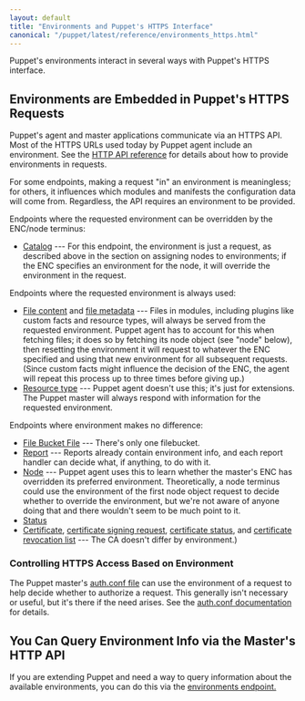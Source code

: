 ```yaml
---
layout: default
title: "Environments and Puppet's HTTPS Interface"
canonical: "/puppet/latest/reference/environments_https.html"
---
```


[http_api]: ./http_api/http_api_index.html
[auth.conf file]: ./config_file_auth.html
[config_file_envs]: ./environments_classic.html


Puppet's environments interact in several ways with Puppet's HTTPS interface.

Environments are Embedded in Puppet's HTTPS Requests
-----

Puppet's agent and master applications communicate via an HTTPS API. Most of the HTTPS URLs used today by Puppet agent include an environment. See the [HTTP API reference][http_api] for details about how to provide environments in requests.

For some endpoints, making a request "in" an environment is meaningless; for others, it influences which modules and manifests the configuration data will come from. Regardless, the API requires an environment to be provided.

Endpoints where the requested environment can be overridden by the ENC/node terminus:

- [Catalog](./http_api/http_catalog.html) --- For this endpoint, the environment is just a request, as described above in the section on assigning nodes to environments; if the ENC specifies an environment for the node, it will override the environment in the request.

Endpoints where the requested environment is always used:

- [File content](./http_api/http_file_content.html) and [file metadata](./http_api/http_file_metadata.html) --- Files in modules, including plugins like custom facts and resource types, will always be served from the requested environment. Puppet agent has to account for this when fetching files; it does so by fetching its node object (see "node" below), then resetting the environment it will request to whatever the ENC specified and using that new environment for all subsequent requests. (Since custom facts might influence the decision of the ENC, the agent will repeat this process up to three times before giving up.)
- [Resource type](./http_api/http_resource_type.html) --- Puppet agent doesn't use this; it's just for extensions. The Puppet master will always respond with information for the requested environment.

Endpoints where environment makes no difference:

- [File Bucket File](./http_api/http_file_bucket_file.html) --- There's only one filebucket.
- [Report](./http_api/http_report.html) --- Reports already contain environment info, and each report handler can decide what, if anything, to do with it.
- [Node](./http_api/http_node.html) --- Puppet agent uses this to learn whether the master's ENC has overridden its preferred environment. Theoretically, a node terminus could use the environment of the first node object request to decide whether to override the environment, but we're not aware of anyone doing that and there wouldn't seem to be much point to it.
- [Status](./http_api/http_status.html)
- [Certificate](./http_api/http_certificate.html), [certificate signing request](./http_api/http_certificate_request.html), [certificate status](./http_api/http_certificate_status.html), and [certificate revocation list](./http_api/http_certificate_revocation_list.html) --- The CA doesn't differ by environment.)

### Controlling HTTPS Access Based on Environment

The Puppet master's [auth.conf file][] can use the environment of a request to help decide whether to authorize a request. This generally isn't necessary or useful, but it's there if the need arises. See the [auth.conf documentation][auth.conf file] for details.

You Can Query Environment Info via the Master's HTTP API
-----

If you are extending Puppet and need a way to query information about the available environments, you can do this via the [environments endpoint.][env_endpoint]

[env_endpoint]: ./http_api/http_environments.html

